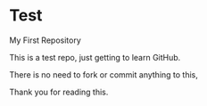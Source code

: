 # Test
My First Repository

This is a test repo, just getting to learn GitHub.

There is no need to fork or commit anything to this,

Thank you for reading this.
